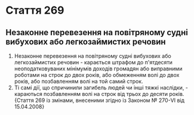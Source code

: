 Cтаття 269
====
Незаконне перевезення на повітряному судні вибухових або легкозаймистих речовин
----
1. Незаконне перевезення на повітряному судні вибухових або легкозаймистих речовин -
карається штрафом до п'ятдесяти неоподатковуваних мінімумів доходів громадян або виправними роботами на строк до двох років, або обмеженням волі до двох років, або позбавленням волі на той самий строк.
2. Ті самі дії, що спричинили загибель людей чи інші тяжкі наслідки, -
караються позбавленням волі на строк від трьох до десяти років.
{Стаття 269 із змінами, внесеними згідно із Законом № 270-VI від 15.04.2008}
